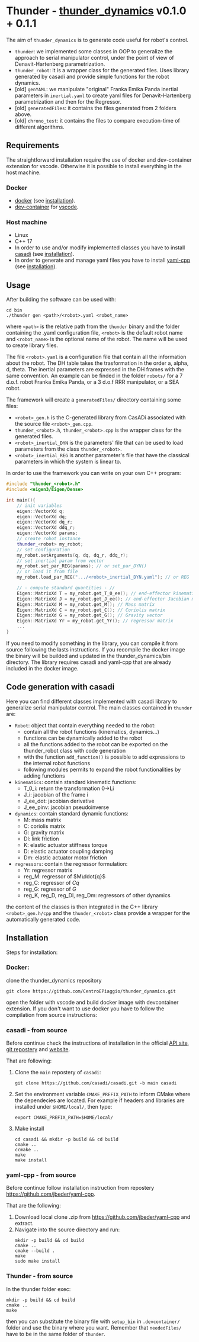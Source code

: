 # Thunder - [thunder_dynamics](https://github.com/CentroEPiaggio/thunder_dynamics) v0.1.0 + 0.1.1

The aim of `thunder_dynamics` is to generate code useful for robot's control.

* `thunder`: we implemented some classes in OOP to generalize the approach to serial manipulator control, under the point of view of Denavit-Hartenberg parametrization.
* `thunder_robot`: it is a wrapper class for the generated files. Uses library generated by casadi and provide simple functions for the robot dynamics.
* [old] `genYAML`: we manipulate "original" Franka Emika Panda inertial parameters in `inertial.yaml` to create yaml files for Denavit-Hartenberg parametrization and then for the Regressor.
* [old] `generatedFiles`: it contains the files generated from 2 folders above.
* [old] `chrono_test`: it contains the files to compare execution-time of different algorithms.


## Requirements
The straightforward installation require the use of docker and dev-container extension for vscode. Otherwise it is possible to install everything in the host machine.

### Docker
* [docker](https://www.docker.com/get-started/) (see [installation](https://docs.docker.com/get-docker/)).
* [dev-container](https://code.visualstudio.com/docs/devcontainers/containers) for [vscode](https://code.visualstudio.com/).

### Host machine
* Linux
* C++ 17
* In order to use and/or modify implemented classes you have to install [casadi](https://github.com/casadi/casadi.git) (see [installation](#casadi---from-source)).
* In order to generate and manage yaml files you have to install [yaml-cpp](https://github.com/jbeder/yaml-cpp.git) (see [installation](#yaml-cpp---from-zip)).


## Usage
After building the software can be used with:

	cd bin
	./thunder gen <path>/<robot>.yaml <robot_name>

where `<path>` is the relative path from the `thunder` binary and the folder containing the .yaml configuration file, `<robot>` is the default robot name and `<robot_name>` is the optional name of the robot. The name will be used to create library files.

The file `<robot>.yaml` is a configuration file that contain all the information about the robot.
The DH table takes the trasformation in the order a, alpha, d, theta.
The inertial parameters are expressed in the DH frames with the same convention.
An example can be finded in the folder `robots/` for a 7 d.o.f. robot Franka Emika Panda, or a 3 d.o.f RRR manipulator, or a SEA robot.


The framework will create a `generatedFiles/` directory containing some files:
- `<robot>_gen.h` is the C-generated library from CasADi associated with the source file `<robot>_gen.cpp`.
- `thunder_<robot>.h`, `thunder_<robot>.cpp` is the wrapper class for the generated files.
- `<robot>_inertial_DYN` is the parameters' file that can be used to load parameters from the class `thunder_<robot>`.
- `<robot>_inertial_REG` is another parameter's file that have the classical parameters in which the system is linear to.

In order to use the framework you can write on your own C++ program:
```C++
#include "thunder_<robot>.h"
#include <eigen3/Eigen/Dense>

int main(){
	// init variables
	eigen::VectorXd q;
	eigen::VectorXd dq;
	eigen::VectorXd dq_r;
	eigen::VectorXd ddq_r;
	eigen::VectorXd params;
	// create robot instance
	thunder_<robot> my_robot;
	// set configuration
	my_robot.setArguments(q, dq, dq_r, ddq_r);
	// set inertial param from vector
	my_robot.set_par_REG(params); // or set_par_DYN()
	// or load it from file
	my_robot.load_par_REG(".../<robot>_inertial_DYN.yaml"); // or REG

	// - compute standard quantities - //
	Eigen::MatrixXd T = my_robot.get_T_0_ee(); // end-effector kinematics
	Eigen::MatrixXd J = my_robot.get_J_ee(); // end-effector Jacobian matrix
	Eigen::MatrixXd M = my_robot.get_M(); // Mass matrix
	Eigen::MatrixXd C = my_robot.get_C(); // Coriolis matrix
	Eigen::MatrixXd G = my_robot.get_G(); // Gravity vector
	Eigen::MatrixXd Yr = my_robot.get_Yr(); // regressor matrix
	...
}
```

If you need to modify something in the library, you can compile it from source following the lasts instructions.
If you recompile the docker image the binary will be builded and updated in the thunder_dynamics/bin directory.
The library requires casadi and yaml-cpp that are already included in the docker image.


## Code generation with casadi
Here you can find different classes implemented with casadi library to generalize serial manipulator control.
The main classes contained in `thunder` are:

* `Robot`: object that contain everything needed to the robot:
   - contain all the robot functions (kinematics, dynamics...)
   - functions can be dynamically added to the robot
   - all the functions added to the robot can be exported on the thunder_robot class with code generation
   - with the function `add_function()` is possible to add expressions to the internal robot functions
   - following modules permits to expand the robot functionalities by adding functions
* `kinematics`: contain standard kinematic functions:
   - T_0_i: return the transformation 0->Li
   - J_i: jacobian of the frame i
   - J_ee_dot: jacobian derivative
   - J_ee_pinv: jacobian pseudoinverse
* `dynamics`: contain standard dynamic functions:
   - M: mass matrix
   - C: coriolis matrix
   - G: gravity matrix
   - Dl: link friction
   - K: elastic actuator stiffness torque
   - D: elastic actuator coupling damping
   - Dm: elastic actuator motor friction
* `regressors`: contain the regressor formulation:
   - Yr: regressor matrix 
   - reg_M: regressor of $M\ddot{q}$
   - reg_C: regressor of $C\dot{q}$
   - reg_G: regressor of $G$
   - reg_K, reg_D, reg_Dl, reg_Dm: regressors of other dynamics

the content of the classes is then integrated in the C++ library `<robot>_gen.h/cpp` and the `thunder_<robot>` class provide a wrapper for the automatically generated code.


## Installation
Steps for installation:

### Docker:
clone the thunder_dynamics repository

	git clone https://github.com/CentroEPiaggio/thunder_dynamics.git

open the folder with vscode and build docker image with devcontainer extension.
If you don't want to use docker you have to follow the compilation from source instructions:

### casadi - from source
   
Before continue check the instructions of installation in the official [API site](https://casadi.sourceforge.net/api/html/d3/def/chapter2.html), [git repostery](https://github.com/casadi/casadi.git) and [website](https://web.casadi.org/).

That are following:

1. Clone the `main` repostery of `casadi`:
	```
	git clone https://github.com/casadi/casadi.git -b main casadi
	```

1. Set the environment variable `CMAKE_PREFIX_PATH` to inform CMake where the dependecies are located. For example if headers and libraries are installed under `$HOME/local/`, then type:
	```
	export CMAKE_PREFIX_PATH=$HOME/local/
	```

1. Make install
	```
	cd casadi && mkdir -p build && cd build
	cmake ..
	ccmake ..
	make
	make install
	```

### yaml-cpp - from source

Before continue follow installation instruction from repostery https://github.com/jbeder/yaml-cpp.

That are the following:

1. Download local clone .zip from https://github.com/jbeder/yaml-cpp and extract.
1. Navigate into the source directory and run:
	```
	mkdir -p build && cd build
	cmake ..
	cmake --build .
	make
	sudo make install
	```

### Thunder - from source

In the thunder folder exec:
```
mkdir -p build && cd build
cmake ..
make
```

then you can substitute the binary file with `setup_bin` in `.devcontainer/` folder and use the binary where you want. Remember that `neededFiles/` have to be in the same folder of `thunder`.
